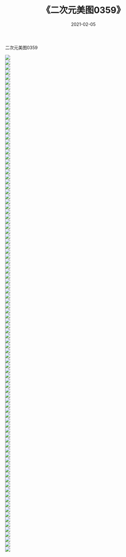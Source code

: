 ﻿---
layout: post
title:  《二次元美图0359》
date:   2021-02-05
img: http://imgx.orgx.ga/二次元/2021/二次元美图0359/000.jpg
categories: [美女, 清纯, 唯美]
---

二次元美图0359

 ![](http://imgx.orgx.ga/二次元/2021/二次元美图0359/001.jpg) <br>![](http://imgx.orgx.ga/二次元/2021/二次元美图0359/002.jpg) <br>![](http://imgx.orgx.ga/二次元/2021/二次元美图0359/003.jpg) <br>![](http://imgx.orgx.ga/二次元/2021/二次元美图0359/004.jpg) <br>![](http://imgx.orgx.ga/二次元/2021/二次元美图0359/005.jpg) <br>![](http://imgx.orgx.ga/二次元/2021/二次元美图0359/006.jpg) <br>![](http://imgx.orgx.ga/二次元/2021/二次元美图0359/007.jpg) <br>![](http://imgx.orgx.ga/二次元/2021/二次元美图0359/008.jpg) <br>![](http://imgx.orgx.ga/二次元/2021/二次元美图0359/009.jpg) <br>![](http://imgx.orgx.ga/二次元/2021/二次元美图0359/010.jpg) <br>![](http://imgx.orgx.ga/二次元/2021/二次元美图0359/011.jpg) <br>![](http://imgx.orgx.ga/二次元/2021/二次元美图0359/012.jpg) <br>![](http://imgx.orgx.ga/二次元/2021/二次元美图0359/013.jpg) <br>![](http://imgx.orgx.ga/二次元/2021/二次元美图0359/014.jpg) <br>![](http://imgx.orgx.ga/二次元/2021/二次元美图0359/015.jpg) <br>![](http://imgx.orgx.ga/二次元/2021/二次元美图0359/016.jpg) <br>![](http://imgx.orgx.ga/二次元/2021/二次元美图0359/017.jpg) <br>![](http://imgx.orgx.ga/二次元/2021/二次元美图0359/018.jpg) <br>![](http://imgx.orgx.ga/二次元/2021/二次元美图0359/019.jpg) <br>![](http://imgx.orgx.ga/二次元/2021/二次元美图0359/020.jpg) <br>![](http://imgx.orgx.ga/二次元/2021/二次元美图0359/021.jpg) <br>![](http://imgx.orgx.ga/二次元/2021/二次元美图0359/022.jpg) <br>![](http://imgx.orgx.ga/二次元/2021/二次元美图0359/023.jpg) <br>![](http://imgx.orgx.ga/二次元/2021/二次元美图0359/024.jpg) <br>![](http://imgx.orgx.ga/二次元/2021/二次元美图0359/025.jpg) <br>![](http://imgx.orgx.ga/二次元/2021/二次元美图0359/026.jpg) <br>![](http://imgx.orgx.ga/二次元/2021/二次元美图0359/027.jpg) <br>![](http://imgx.orgx.ga/二次元/2021/二次元美图0359/028.jpg) <br>![](http://imgx.orgx.ga/二次元/2021/二次元美图0359/029.jpg) <br>![](http://imgx.orgx.ga/二次元/2021/二次元美图0359/030.jpg) <br>![](http://imgx.orgx.ga/二次元/2021/二次元美图0359/031.jpg) <br>![](http://imgx.orgx.ga/二次元/2021/二次元美图0359/032.jpg) <br>![](http://imgx.orgx.ga/二次元/2021/二次元美图0359/033.jpg) <br>![](http://imgx.orgx.ga/二次元/2021/二次元美图0359/034.jpg) <br>![](http://imgx.orgx.ga/二次元/2021/二次元美图0359/035.jpg) <br>![](http://imgx.orgx.ga/二次元/2021/二次元美图0359/036.jpg) <br>![](http://imgx.orgx.ga/二次元/2021/二次元美图0359/037.jpg) <br>![](http://imgx.orgx.ga/二次元/2021/二次元美图0359/038.jpg) <br>![](http://imgx.orgx.ga/二次元/2021/二次元美图0359/039.jpg) <br>![](http://imgx.orgx.ga/二次元/2021/二次元美图0359/040.jpg) <br>![](http://imgx.orgx.ga/二次元/2021/二次元美图0359/041.jpg) <br>![](http://imgx.orgx.ga/二次元/2021/二次元美图0359/042.jpg) <br>![](http://imgx.orgx.ga/二次元/2021/二次元美图0359/043.jpg) <br>![](http://imgx.orgx.ga/二次元/2021/二次元美图0359/044.jpg) <br>![](http://imgx.orgx.ga/二次元/2021/二次元美图0359/045.jpg) <br>![](http://imgx.orgx.ga/二次元/2021/二次元美图0359/046.jpg) <br>![](http://imgx.orgx.ga/二次元/2021/二次元美图0359/047.jpg) <br>![](http://imgx.orgx.ga/二次元/2021/二次元美图0359/048.jpg) <br>![](http://imgx.orgx.ga/二次元/2021/二次元美图0359/049.jpg) <br>![](http://imgx.orgx.ga/二次元/2021/二次元美图0359/050.jpg) <br>![](http://imgx.orgx.ga/二次元/2021/二次元美图0359/051.jpg) <br>![](http://imgx.orgx.ga/二次元/2021/二次元美图0359/052.jpg) <br>![](http://imgx.orgx.ga/二次元/2021/二次元美图0359/053.jpg) <br>![](http://imgx.orgx.ga/二次元/2021/二次元美图0359/054.jpg) <br>![](http://imgx.orgx.ga/二次元/2021/二次元美图0359/055.jpg) <br>![](http://imgx.orgx.ga/二次元/2021/二次元美图0359/056.jpg) <br>![](http://imgx.orgx.ga/二次元/2021/二次元美图0359/057.jpg) <br>![](http://imgx.orgx.ga/二次元/2021/二次元美图0359/058.jpg) <br>![](http://imgx.orgx.ga/二次元/2021/二次元美图0359/059.jpg) <br>![](http://imgx.orgx.ga/二次元/2021/二次元美图0359/060.jpg) <br>![](http://imgx.orgx.ga/二次元/2021/二次元美图0359/061.jpg) <br>![](http://imgx.orgx.ga/二次元/2021/二次元美图0359/062.jpg) <br>![](http://imgx.orgx.ga/二次元/2021/二次元美图0359/063.jpg) <br>![](http://imgx.orgx.ga/二次元/2021/二次元美图0359/064.jpg) <br>![](http://imgx.orgx.ga/二次元/2021/二次元美图0359/065.jpg) <br>![](http://imgx.orgx.ga/二次元/2021/二次元美图0359/066.jpg) <br>![](http://imgx.orgx.ga/二次元/2021/二次元美图0359/067.jpg) <br>![](http://imgx.orgx.ga/二次元/2021/二次元美图0359/068.jpg) <br>![](http://imgx.orgx.ga/二次元/2021/二次元美图0359/069.jpg) <br>![](http://imgx.orgx.ga/二次元/2021/二次元美图0359/070.jpg) <br>![](http://imgx.orgx.ga/二次元/2021/二次元美图0359/071.jpg) <br>![](http://imgx.orgx.ga/二次元/2021/二次元美图0359/072.jpg) <br>![](http://imgx.orgx.ga/二次元/2021/二次元美图0359/073.jpg) <br>![](http://imgx.orgx.ga/二次元/2021/二次元美图0359/074.jpg) <br>![](http://imgx.orgx.ga/二次元/2021/二次元美图0359/075.jpg) <br>![](http://imgx.orgx.ga/二次元/2021/二次元美图0359/076.jpg) <br>![](http://imgx.orgx.ga/二次元/2021/二次元美图0359/077.jpg) <br>![](http://imgx.orgx.ga/二次元/2021/二次元美图0359/078.jpg) <br>![](http://imgx.orgx.ga/二次元/2021/二次元美图0359/079.jpg) <br>![](http://imgx.orgx.ga/二次元/2021/二次元美图0359/080.jpg) <br>![](http://imgx.orgx.ga/二次元/2021/二次元美图0359/081.jpg) <br>![](http://imgx.orgx.ga/二次元/2021/二次元美图0359/082.jpg) <br>![](http://imgx.orgx.ga/二次元/2021/二次元美图0359/083.jpg) <br>![](http://imgx.orgx.ga/二次元/2021/二次元美图0359/084.jpg) <br>![](http://imgx.orgx.ga/二次元/2021/二次元美图0359/085.jpg) <br>![](http://imgx.orgx.ga/二次元/2021/二次元美图0359/086.jpg) <br>![](http://imgx.orgx.ga/二次元/2021/二次元美图0359/087.jpg) <br>![](http://imgx.orgx.ga/二次元/2021/二次元美图0359/088.jpg) <br>![](http://imgx.orgx.ga/二次元/2021/二次元美图0359/089.jpg) <br>![](http://imgx.orgx.ga/二次元/2021/二次元美图0359/090.jpg) <br>![](http://imgx.orgx.ga/二次元/2021/二次元美图0359/091.jpg) <br>![](http://imgx.orgx.ga/二次元/2021/二次元美图0359/092.jpg) <br>![](http://imgx.orgx.ga/二次元/2021/二次元美图0359/093.jpg) <br>![](http://imgx.orgx.ga/二次元/2021/二次元美图0359/094.jpg) <br>![](http://imgx.orgx.ga/二次元/2021/二次元美图0359/095.jpg) <br>![](http://imgx.orgx.ga/二次元/2021/二次元美图0359/096.jpg) <br>![](http://imgx.orgx.ga/二次元/2021/二次元美图0359/097.jpg) <br>![](http://imgx.orgx.ga/二次元/2021/二次元美图0359/098.jpg) <br>![](http://imgx.orgx.ga/二次元/2021/二次元美图0359/099.jpg) <br>![](http://imgx.orgx.ga/二次元/2021/二次元美图0359/100.jpg) <br>